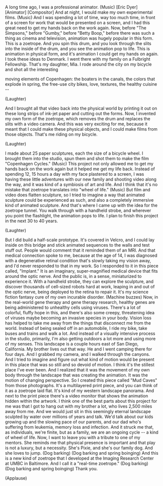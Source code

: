 
A long time ago,
I was a professional animator.
(Music)
[Eric Dyer]
[Animator]
[Compositor]
And at night,
I would make my own experimental films.
(Music)
And I was spending a lot of time,
way too much time, in front of a screen
for work that would be
presented on a screen,
and I had this great need
to get my hands back on the work again.
Now, before &quot;The Simpsons,&quot;
before &quot;Gumby,&quot;
before &quot;Betty Boop,&quot;
before there was such a thing
as cinema and television,
animation was hugely popular in this form.
This is a zoetrope.
And you spin this drum,
and you look through the slits
into the inside of the drum,
and you see the animation pop to life.
This is animation in physical form,
and it&#39;s animation I could
get my hands on again.
I took these ideas to Denmark.
I went there with my family
on a Fulbright Fellowship.
That&#39;s my daughter, Mia.
I rode around the city on my bicycle
and shot all the interesting

moving elements of Copenhagen:
the boaters in the canals,
the colors that explode in spring,
the free-use city bikes,
love,
textures,
the healthy cuisine --

(Laughter)

And I brought all that video
back into the physical world
by printing it out on these long
strips of ink-jet paper
and cutting out the forms.
Now, I invented my own
form of the zoetrope,
which removes the drum
and replaces the slits
with a video camera.
And this was very exciting for me,
because it meant that I could
make these physical objects,
and I could make films from those objects.
That&#39;s me riding on my bicycle.

(Laughter)

I made about 25 paper sculptures,
each the size of a bicycle wheel.
I brought them into the studio,
spun them
and shot them to make the film
&quot;Copenhagen Cycles.&quot;
(Music)
This project not only allowed me
to get my hands back on the work again
but it helped me get my life back.
Instead of spending 12, 15 hours a day
with my face plastered to a screen,
I was having these little adventures
with our new family
and shooting video along the way,
and it was kind of a symbiosis
of art and life.
And I think that it&#39;s no mistake
that zoetrope translates
into &quot;wheel of life.&quot;
(Music)
But film and video does flatten sculpture,
so I tried to imagine
a way that animated sculpture
could be experienced as such,
and also a completely immersive
kind of animated sculpture.
And that&#39;s where I came up with the idea
for the zoetrope tunnel.
You walk through with a handheld strobe,
and wherever you point the flashlight,
the animation pops to life.
I plan to finish this project
in the next 30 to 40 years.

(Laughter)

But I did build a half-scale prototype.
It&#39;s covered in Velcro,
and I could lay inside on this bridge
and stick animated sequences to the walls
and test stuff out.
People would comment
that it reminded them of an MRI.
And that medical connection spoke to me,
because at the age of 14,
I was diagnosed with
a degenerative retinal condition
that&#39;s slowly taking my vision away,
and I&#39;d never responded
to that in my work.
So I responded to it
in this piece called, &quot;Implant.&quot;
It is an imaginary,
super-magnified medical device
that fits around the optic nerve.
And the public is, in a sense,
miniaturized to experience it.
With a handheld strobe,
they can explore the sculpture,
and discover thousands
of cell-sized robots
hard at work, leaping
in and out of the optic nerve,
being deployed to the retina
to repair it.
It&#39;s my science fiction fantasy cure
of my own incurable disorder.
(Machine buzzes)
Now, in the real-world gene therapy
and gene therapy research,
healthy genes are being administered
to unhealthy cells using viruses.
There&#39;s a lot of colorful,
fluffy hope in this,
and there&#39;s also some creepy,
threatening idea
of viruses maybe becoming
an invasive species in your body.
Vision loss has helped
to take me away from the things
that disconnect me from the world.
Instead of being sealed off
in an automobile,
I ride my bike,
take buses and trains
and walk a lot.
And instead of a visually intensive
process in the studio, primarily,
I&#39;m also getting outdoors a lot more
and using more of my senses.
This landscape is a couple hours east
of San Diego, California.
My brother lives out that way.
He and I went camping there for four days.
And I grabbed my camera,
and I walked through the canyons.
And I tried to imagine and figure out
what kind of motion would be present
in this place that was so still
and so devoid of motion.
I think it&#39;s the stillest
place I&#39;ve ever been.
And I realized that it was the movement
of my own body through the landscape
that was creating the animation.
It was the motion of changing perspective.
So I created this piece called &quot;Mud Caves&quot;
from those photographs.
It&#39;s a multilayered print piece,
and you can think of it as
a zoetrope laid flat.
It&#39;s kind of my western
landscape panorama.
And next to the print piece
there&#39;s a video monitor
that shows the animation
hidden within the artwork.
I think one of the best parts
about this project for me
was that I got to hang out
with my brother a lot,
who lives 2,500 miles away from me.
And we would just sit
in this seemingly eternal landscape
sculpted by water over millions of years
and talk.
We&#39;d talk about our kids growing up
and the slowing pace of our parents,
and our dad who&#39;s suffering from leukemia,
memory loss and infection.
And it struck me that, as individuals,
we&#39;re finite,
but as a family,
we are an ongoing cycle --
a kind of wheel of life.
Now, I want to leave you with a tribute
to one of my mentors.
She reminds me that physical
presence is important
and that play is not a luxury,
but a necessity.
She&#39;s Pixie,
and she&#39;s our family dog.
And she loves to jump.
(Dog barking)
(Dog barking and spring boinging)
And this is a new kind of zoetrope
that I developed
at the Imaging Research Center
at UMBC in Baltimore.
And I call it a &quot;real-time zoetrope.&quot;
(Dog barking)
(Dog barking and spring boinging)
Thank you.

(Applause)

